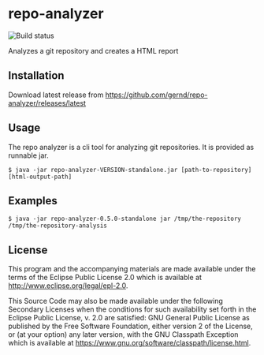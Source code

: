 # repo-analyzer

![Build status](https://github.com/gernd/repo-analyzer/workflows/Clojure%20CI/badge.svg)

Analyzes a git repository and creates a HTML report

## Installation

Download latest release from https://github.com/gernd/repo-analyzer/releases/latest

## Usage

The repo analyzer is a cli tool for analyzing git repositories. It is provided as runnable jar.

    $ java -jar repo-analyzer-VERSION-standalone.jar [path-to-repository] [html-output-path]

## Examples

    $ java -jar repo-analyzer-0.5.0-standalone jar /tmp/the-repository /tmp/the-repository-analysis

## License

This program and the accompanying materials are made available under the
terms of the Eclipse Public License 2.0 which is available at
http://www.eclipse.org/legal/epl-2.0.

This Source Code may also be made available under the following Secondary
Licenses when the conditions for such availability set forth in the Eclipse
Public License, v. 2.0 are satisfied: GNU General Public License as published by
the Free Software Foundation, either version 2 of the License, or (at your
option) any later version, with the GNU Classpath Exception which is available
at https://www.gnu.org/software/classpath/license.html.
